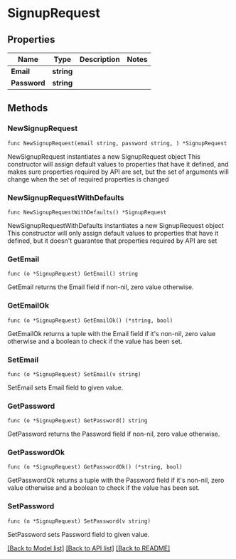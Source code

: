 # SignupRequest

## Properties

Name | Type | Description | Notes
------------ | ------------- | ------------- | -------------
**Email** | **string** |  | 
**Password** | **string** |  | 

## Methods

### NewSignupRequest

`func NewSignupRequest(email string, password string, ) *SignupRequest`

NewSignupRequest instantiates a new SignupRequest object
This constructor will assign default values to properties that have it defined,
and makes sure properties required by API are set, but the set of arguments
will change when the set of required properties is changed

### NewSignupRequestWithDefaults

`func NewSignupRequestWithDefaults() *SignupRequest`

NewSignupRequestWithDefaults instantiates a new SignupRequest object
This constructor will only assign default values to properties that have it defined,
but it doesn't guarantee that properties required by API are set

### GetEmail

`func (o *SignupRequest) GetEmail() string`

GetEmail returns the Email field if non-nil, zero value otherwise.

### GetEmailOk

`func (o *SignupRequest) GetEmailOk() (*string, bool)`

GetEmailOk returns a tuple with the Email field if it's non-nil, zero value otherwise
and a boolean to check if the value has been set.

### SetEmail

`func (o *SignupRequest) SetEmail(v string)`

SetEmail sets Email field to given value.


### GetPassword

`func (o *SignupRequest) GetPassword() string`

GetPassword returns the Password field if non-nil, zero value otherwise.

### GetPasswordOk

`func (o *SignupRequest) GetPasswordOk() (*string, bool)`

GetPasswordOk returns a tuple with the Password field if it's non-nil, zero value otherwise
and a boolean to check if the value has been set.

### SetPassword

`func (o *SignupRequest) SetPassword(v string)`

SetPassword sets Password field to given value.



[[Back to Model list]](../README.md#documentation-for-models) [[Back to API list]](../README.md#documentation-for-api-endpoints) [[Back to README]](../README.md)


